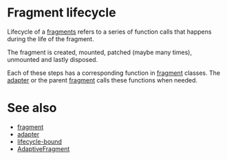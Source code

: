 # Fragment lifecycle

Lifecycle of a [fragments](def://) refers to a series of function calls that
happens during the life of the fragment.

The fragment is created, mounted, patched (maybe many times), unmounted and lastly disposed.

Each of these steps has a corresponding function in [fragment](def://) classes. 
The [adapter](def://) or the parent [fragment](def://) calls these functions when needed.

# See also

- [fragment](def://)
- [adapter](def://)
- [lifecycle-bound](def://)
- [AdaptiveFragment](class://)
